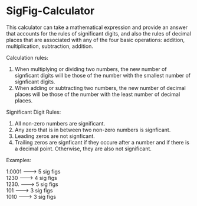 # SigFig-Calculator
This calculator can take a mathematical expression and provide an answer that accounts for the rules of significant digits, and also the rules of decimal places that are associated with any of the four basic operations: addition, multiplication, subtraction, addition.


Calculation rules:
1. When multiplying or dividing two numbers, the new number of signficant digits will be those of the number with the smallest number of signficant digits.
2. When adding or subtracting two numbers, the new number of decimal places will be those of the number with the least number of decimal places.

Significant Digit Rules:
1. All non-zero numbers are significant.
2. Any zero that is in between two non-zero numbers is signficant.
3. Leading zeros are not signficant.
4. Trailing zeros are signficant if they occure after a number and if there is a decimal point. Otherwise, they are also not significant.


Examples:

1.0001   --->   5 sig figs <br/>
1230     --->   4 sig figs <br/>
1230.    --->   5 sig figs <br/>
101      --->   3 sig figs <br/>
1010     --->   3 sig figs <br/>
